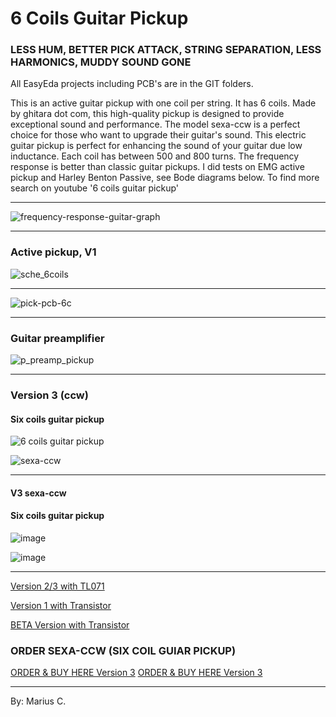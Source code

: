 # 6 Coils Guitar Pickup

### LESS HUM, BETTER PICK ATTACK, STRING SEPARATION, LESS HARMONICS, MUDDY SOUND GONE 


All EasyEda projects including PCB's are in the GIT folders.

This is an active guitar pickup with one coil per string. It has 6 coils.
Made by ghitara dot com, this high-quality pickup is designed to provide exceptional sound and performance. 
The model sexa-ccw is a perfect choice for those who want to upgrade their guitar's sound. This electric guitar pickup is perfect 
for enhancing the sound of your guitar due low inductance. Each coil has between 500 and 800 turns. The frequency response is better than 
classic guitar pickups. I did tests on EMG active pickup and Harley Benton Passive, see Bode diagrams below. 
To find more search on youtube '6 coils guitar pickup'



---

![frequency-response-guitar-graph](https://github.com/circinusX1/sexa-ccw/assets/69641625/6f998b94-56da-473a-8156-6cec2b3ec632)


---


### Active pickup, V1

![sche_6coils](https://github.com/circinusX1/sexa-ccw/assets/69641625/2b5d4f61-82ba-425c-bbf4-3223ea398ee7)

---

![pick-pcb-6c](https://github.com/circinusX1/sexa-ccw/assets/69641625/6b53ffa5-7a11-4bb3-852e-07e3fcdf1ea7)

---

### Guitar preamplifier

![p_preamp_pickup](https://github.com/circinusX1/sexa-ccw/assets/69641625/39306ad6-bfc7-4342-b26f-afd0f1829d24)


---

### Version 3 (ccw)

#### Six coils guitar pickup

![6 coils guitar pickup](https://github.com/user-attachments/assets/c593cb34-b200-4854-a478-e2b0e44d5315)

![sexa-ccw](https://github.com/user-attachments/assets/a41f01c0-444c-4df5-81fc-3c93e350d9fb)


---

#### V3 sexa-ccw
#### Six coils guitar pickup

![image](https://github.com/user-attachments/assets/c40525b2-a8d5-46ec-9056-4cb1f14fca5d)

![image](https://github.com/user-attachments/assets/9b46a934-4dea-45ee-b6f2-2f7878c27902)



---


[Version 2/3 with TL071 ](https://www.youtube.com/watch?v=29cAE45jkJk)

[Version 1 with Transistor](https://www.youtube.com/watch?v=PKX4ls18GiM)

[BETA Version with Transistor](https://www.youtube.com/watch?v=EW_jxvgFBk8)

### ORDER SEXA-CCW (SIX COIL GUIAR PICKUP) 
[ORDER & BUY HERE Version 3](https://ghitara.com)
[ORDER & BUY HERE Version 3](https://exicoil.from-ca.com/)

---

By: Marius C.


